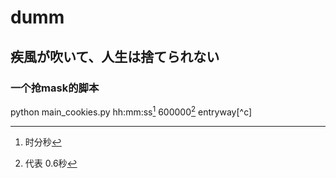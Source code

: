 # dumm
## 疾風が吹いて、人生は捨てられない

### 一个抢mask的脚本
  
python main_cookies.py hh:mm:ss[^a] 600000[^b] entryway[^c]

[^a]:时分秒
[^b]:代表 0.6秒
[^b]:entryway 入口通道[0-5]
 	
